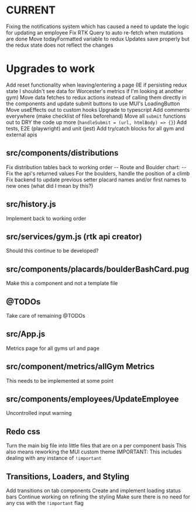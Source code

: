 # CURRENT
Fixing the notifications system which has caused a need to update the logic for updating an employee
Fix RTK Query to auto re-fetch when mutations are done
Move todayFormatted variable to redux
Updates save properly but the redux state does not reflect the changes

# Upgrades to work
Add reset functionality when leaving/entering a page (IE if persisting redux state I shouldn't see data for Worcester's metrics if I'm looking at another gym)
Move data fetches to redux actions instead of calling them directly in the components and update submit buttons to use MUI's LoadingButton
Move useEffects out to custom hooks
Upgrade to typescript
Add comments everywhere (make checklist of files beforehand)
Move all `submit` functions out to DRY the code up more (`handleSubmit = (url, htmlBody) => {}`) 
Add tests, E2E (playwright) and unit (jest)
Add try/catch blocks for all gym and external apis

  ## src/components/distributions
  Fix distribution tables back to working order
    -- Route and Boulder chart:
      -- Fix the api's returned values
      For the boulders, handle the position of a climb
  Fix backend to update previous setter placard names and/or first names to new ones (what did I mean by this?)

  ## src/history.js
  Implement back to working order

  ## src/services/gym.js (rtk api creator)
  Should this continue to be developed?

  ## src/components/placards/boulderBashCard.pug
  Make this a component and not a template file

  ## @TODOs
  Take care of remaining @TODOs

  ## src/App.js
  Metrics page for all gyms url and page

  ## src/component/metrics/allGym Metrics
  This needs to be implemented at some point

  ## src/components/employees/UpdateEmployee
  Uncontrolled input warning

  ## Redo css
  Turn the main big file into little files that are on a per component basis
  This also means reworking the MUI custom theme
  IMPORTANT: This includes dealing with any instance of `!important`

  ## Transitions, Loaders, and Styling
  Add transitions on tab components
  Create and implement loading status bars
  Continue working on refining the styling
  Make sure there is no need for any css with the `!important` flag